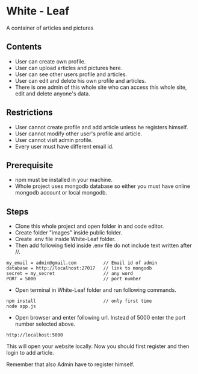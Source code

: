 # White - Leaf

A container of articles and pictures

## Contents

-   User can create own profile.
-   User can upload articles and pictures here.
-   User can see other users profile and articles.
-   User can edit and delete his own profile and articles.
-   There is one admin of this whole site who can access this whole site, edit and delete anyone's data.

## Restrictions

-   User cannot create profile and add article unless he registers himself.
-   User cannot modify other user's profile and article.
-   User cannot visit admin profile.
-   Every user must have different email id.

## Prerequisite

-   npm must be installed in your machine.
-   Whole project uses mongodb database so either you must have online mongodb account or local mongodb.

## Steps

-   Clone this whole project and open folder in and code editor.
-   Create folder "images" inside public folder.
-   Create .env file inside White-Leaf folder.
-   Then add following field inside .env file do not include text written after //.

```env
my_email = admin@gmail.com          // Email id of admin
database = http://localhost:27017   // link to mongodb
secret = my_secret                  // any word
PORT = 5000                         // port number
```

-   Open terminal in White-Leaf folder and run following commands.

```
npm install                         // only first time
node app.js
```

-   Open browser and enter following url. Instead of 5000 enter the port number selected above.

```url
http://localhost:5000
```

This will open your website locally. Now you should first register and then login to add article.

Remember that also Admin have to register himself.
